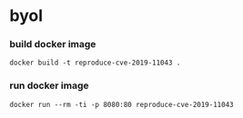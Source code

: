 # byol

### build docker image 
`docker build -t reproduce-cve-2019-11043 .`
### run docker image 
`docker run --rm -ti -p 8080:80 reproduce-cve-2019-11043`
